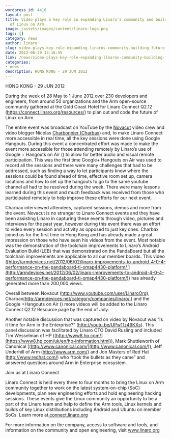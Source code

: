 ```yaml
---
wordpress_id: 4416
layout: post
title: Video plays a key role in expanding Linaro’s community and building the future
  of Linux on Arm
image: /assets/images/content/linaro-logo.png
tags: []
category: news
author: linaro
slug: video-plays-key-role-expanding-linaros-community-building-future-linux-arm
date: 2012-06-29 12:18:55
link: /news/video-plays-key-role-expanding-linaros-community-building-future-linux-arm/
categories:
- news
description: HONG KONG - 29 JUN 2012
---
```


HONG KONG - 29 JUN 2012

During the week of 28 May to 1 June 2012 over 230 developers and engineers, from around 50 organizations and the Arm open-source community gathered at the Gold Coast Hotel for Linaro Connect Q2.12 (<https://connect.linaro.org/resources/>) to plan out and code the future of Linux on Arm.


The entire event was broadcast on YouTube by the [Novacut](https://launchpad.net/novacut) video crew and video blogger Nicolas [Charbonnier (Charbax](http://armdevices.net/category/companies/linaro/ )) and, to make Linaro Connect more accessible in real time, all the key sessions were done using Google Hangouts. During this event a concentrated effort was made to make the event more accessible for those attending remotely by Linaro’s use of Google + Hangouts on Air () to allow for better audio and visual remote participation. This was the first time Google+ Hangouts on Air was used to record all the sessions and there were many challenges that had to be addressed, such as finding a way to let participants know where the sessions could be found ahead of time, effective room set up, camera locations and how to set up the hangouts to go to the same youtube channel all had to be resolved during the week. There were many lessons learned during this event and much feedback was received from those who participated remotely to help improve these efforts for our next event.

Charbax interviewed attendees, captured sessions, demos and more from the event. Novacut is no stranger to Linaro Connect events and they have been assisting Linaro in capturing these events through video, pictures and interviews for the past year, however during this event there was an effort to video every session and activity as opposed to just key ones. Charbax joined us for the first time in Hong Kong and has already made a great impression on those who have seen his videos from the event. Most notable was the demonstration of the toolchain improvements to Linaro’s Android Evaluation Build (LEB) that was demonstrated on the PandaBoard but all the toolchain improvements are applicable to all our member boards. This video ([http://armdevices.net/2012/06/02/linaro-improvements-to-android-4-0-4-performance-on-the-pandaboard-ti-omap4430-platform/ ](http://armdevices.net/2012/06/02/linaro-improvements-to-android-4-0-4-performance-on-the-pandaboard-ti-omap4430-platform/)) has already generated more than 200,000 views.

Overall between Novacut (<http://www.youtube.com/user/LinaroOrg>), Charbax[(http://armdevices.net/category/companies/linaro/ ](http://armdevices.net/category/companies/linaro/ )) and the Google +Hangouts on Air ([]()) more videos will be added to the Linaro Connect Q2.12 Resource page by the end of July.

Another notable discussion that was captured on video by Novacut was “Is it time for Arm in the Enterprise?” (<http://youtu.be/UPw11z49KXs>). This panel discussion was facilitated by Linaro CTO David Rusling and included Tim Wesselman of HP ([http://www8.hp.com/](https://www8.hp.com/uk/en/hp-information.html)), Mark Shuttleworth of Canonical [(http://www.canonical.com/](http://www.canonical.com/)), Jeff Underhill of Arm (<http://www.arm.com/>) and Jon Masters of Red Hat (<http://www.redhat.com/>) who “took the bullets as they came” and answered questions around Arm in Enterprise ecosystem.

Join us at Linaro Connect

Linaro Connect is held every three to four months to bring the Linux on Arm community together to work on the latest system-on-chip (SoC) developments, plan new engineering efforts and hold engineering hacking sessions. These events give the Linux community an opportunity to be a part of the Linaro team and help to define the Arm tools, Linux kernels and builds of key Linux distributions including Android and Ubuntu on member SoCs. Learn more at[ connect.linaro.org](https://connect.linaro.org/)

For more information on the company, access to software and tools, and information on the community and open engineering, visit www.linaro.org